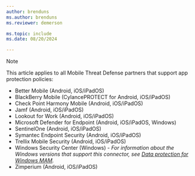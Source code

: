 ```yaml
---
author: brenduns
ms.author: brenduns
ms.reviewer: demerson

ms.topic: include
ms.date: 08/20/2024

---
```


<!-- This note appears in several articles that detail MTD partner apps that support App Protection policies (MAM)  Do not add a blank line after the end of this note.  -->

> [!NOTE]
>
> This article applies to all Mobile Threat Defense partners that support app protection policies:
>
> - Better Mobile (Android, iOS/iPadOS)
> - BlackBerry Mobile (CylancePROTECT for Android, iOS/iPadOS)
> - Check Point Harmony Mobile (Android, iOS/iPadOS)
> - Jamf (Android, iOS/iPadOS)
> - Lookout for Work (Android, iOS/iPadOS)
> - Microsoft Defender for Endpoint (Android, iOS/iPadOS, Windows)
> - SentinelOne (Android, iOS/iPadOS)
> - Symantec Endpoint Security (Android, iOS/iPadOS)
> - Trellix Mobile Security (Android, iOS/iPadOS)
> - Windows Security Center (Windows) - *For information about the Windows versions that support this connector, see [Data protection for Windows MAM](../../apps/protect-mam-windows.md).*
> - Zimperium (Android, iOS/iPadOS)